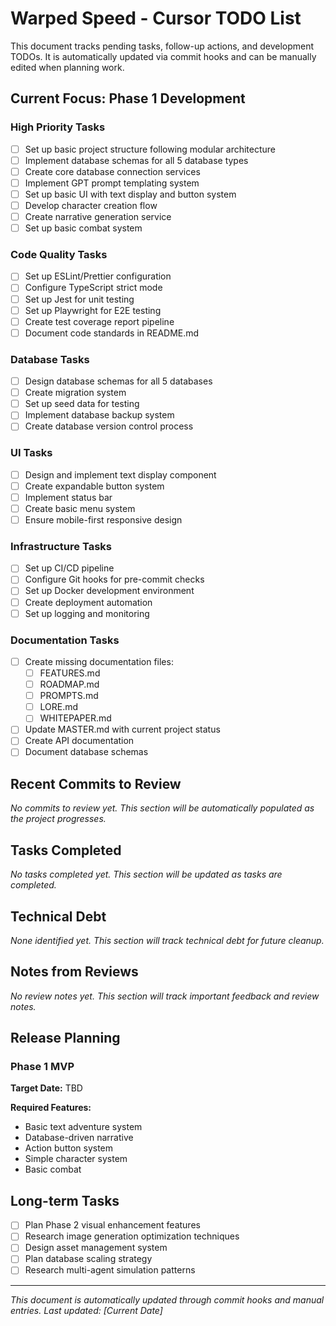 # Warped Speed - Cursor TODO List

This document tracks pending tasks, follow-up actions, and development TODOs. It is automatically updated via commit hooks and can be manually edited when planning work.

## Current Focus: Phase 1 Development

### High Priority Tasks

- [ ] Set up basic project structure following modular architecture
- [ ] Implement database schemas for all 5 database types
- [ ] Create core database connection services
- [ ] Implement GPT prompt templating system
- [ ] Set up basic UI with text display and button system
- [ ] Develop character creation flow
- [ ] Create narrative generation service
- [ ] Set up basic combat system

### Code Quality Tasks

- [ ] Set up ESLint/Prettier configuration
- [ ] Configure TypeScript strict mode
- [ ] Set up Jest for unit testing
- [ ] Set up Playwright for E2E testing
- [ ] Create test coverage report pipeline
- [ ] Document code standards in README.md

### Database Tasks

- [ ] Design database schemas for all 5 databases
- [ ] Create migration system
- [ ] Set up seed data for testing
- [ ] Implement database backup system
- [ ] Create database version control process

### UI Tasks

- [ ] Design and implement text display component
- [ ] Create expandable button system
- [ ] Implement status bar
- [ ] Create basic menu system
- [ ] Ensure mobile-first responsive design

### Infrastructure Tasks

- [ ] Set up CI/CD pipeline
- [ ] Configure Git hooks for pre-commit checks
- [ ] Set up Docker development environment
- [ ] Create deployment automation
- [ ] Set up logging and monitoring

### Documentation Tasks

- [ ] Create missing documentation files:
  - [ ] FEATURES.md
  - [ ] ROADMAP.md
  - [ ] PROMPTS.md
  - [ ] LORE.md
  - [ ] WHITEPAPER.md
- [ ] Update MASTER.md with current project status
- [ ] Create API documentation
- [ ] Document database schemas

## Recent Commits to Review

*No commits to review yet. This section will be automatically populated as the project progresses.*

## Tasks Completed

*No tasks completed yet. This section will be updated as tasks are completed.*

## Technical Debt

*None identified yet. This section will track technical debt for future cleanup.*

## Notes from Reviews

*No review notes yet. This section will track important feedback and review notes.*

## Release Planning

### Phase 1 MVP

**Target Date:** TBD

**Required Features:**
- Basic text adventure system
- Database-driven narrative
- Action button system
- Simple character system
- Basic combat

## Long-term Tasks

- [ ] Plan Phase 2 visual enhancement features
- [ ] Research image generation optimization techniques
- [ ] Design asset management system
- [ ] Plan database scaling strategy
- [ ] Research multi-agent simulation patterns

---

*This document is automatically updated through commit hooks and manual entries. Last updated: [Current Date]* 